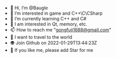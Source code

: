 - 👋 Hi, I’m @Baugle
- 👀 I’m interested in game and C++\C\CSharp
- 🌱 I’m currently learning C++ and C#
- 💞️ I am interested in Qt, memory, etc.
- 📫 How to reach me   "gongfuji1688@gmail.com"
- 🧡 I want to travel to the world
- 👽 Join Github on 2022-01-29T13:44:23Z
- 💩 If you like me, please add Star for me
<!---
Simpsons-Bart/Simpsons-Bart is a ✨ special ✨ repository because its `README.md` (this file) appears on your GitHub profile.
You can click the Preview link to take a look at your changes.
--->
